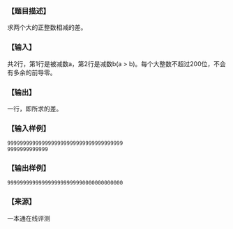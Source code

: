 ### 【题目描述】

求两个大的正整数相减的差。

### 【输入】

共2行，第1行是被减数a，第2行是减数b(a > b)。每个大整数不超过200位，不会有多余的前导零。

### 【输出】

一行，即所求的差。

### 【输入样例】

```
9999999999999999999999999999999999999
9999999999999

```

### 【输出样例】

```
9999999999999999999999990000000000000
```


 ### 【来源】

 一本通在线评测 